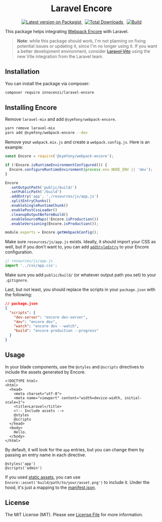 <p align="center">
  <h1 align="center">Laravel Encore</h1>
  <p align="center">
    <a href="https://packagist.org/packages/innocenzi/laravel-encore">
      <img alt="Latest version on Packagist" src="https://img.shields.io/packagist/v/innocenzi/laravel-encore.svg" />
    </a>
    &nbsp;
    <a href="https://packagist.org/packages/innocenzi/laravel-encore">
      <img alt="Total Downloads" src="https://img.shields.io/packagist/dt/innocenzi/laravel-encore.svg" />
    </a>
    &nbsp;
    <a href="https://github.com/innocenzi/laravel-encore/actions">
      <img alt="Build" src="https://github.com/innocenzi/laravel-encore/workflows/CI/badge.svg" />
    </a>
  </p>
</p>

This package helps integrating [Webpack Encore](https://symfony.com/doc/current/frontend/encore) with Laravel.

> **Note**: while this package should work, I'm not planning on fixing potential issues or updating it, since I'm no longer using it. If you want a better development environment, consider ~~[Laravel Vite](https://github.com/innocenzi/laravel-vite)~~ using the new Vite integration from the Laravel team.

## Installation

You can install the package via composer:

```bash
composer require innocenzi/laravel-encore
```

## Installing Encore

Remove `laravel-mix` and add `@symfony/webpack-encore`.

```bash
yarn remove laravel-mix
yarn add @symfony/webpack-encore --dev
```

Remove your `webpack.mix.js` and create a `webpack.config.js`. Here is an example:

<!-- prettier-ignore -->
```js
const Encore = require('@symfony/webpack-encore');

if (!Encore.isRuntimeEnvironmentConfigured()) {
  Encore.configureRuntimeEnvironment(process.env.NODE_ENV || 'dev');
}

Encore
  .setOutputPath('public/build/')
  .setPublicPath('/build')
  .addEntry('app', './resources/js/app.js')
  .splitEntryChunks()
  .enableSingleRuntimeChunk()
  .enablePostCssLoader()
  .cleanupOutputBeforeBuild()
  .enableSourceMaps(!Encore.isProduction())
  .enableVersioning(Encore.isProduction());

module.exports = Encore.getWebpackConfig();
```

Make sure `resources/js/app.js` exists. Ideally, it should import your CSS as well, but if you don't want to, you can add [`addStyleEntry`](https://symfony.com/doc/current/frontend/encore/simple-example.html#compiling-only-a-css-file) to your Encore configuration.

```js
// resources/js/app.js
import '../css/app.css';
```

Make sure you add `public/build/` (or whatever output path you set) to your `.gitignore`.

Last, but not least, you should replace the scripts in your `package.json` with the following:

```json
// package.json
{
  "scripts": {
    "dev-server": "encore dev-server",
    "dev": "encore dev",
    "watch": "encore dev --watch",
    "build": "encore production --progress"
  }
}
```

## Usage

In your blade components, use the `@styles` and `@scripts` directives to include the assets generated by Encore.

```blade
<!DOCTYPE html>
<html>
  <head>
    <meta charset="utf-8">
    <meta name="viewport" content="width=device-width, initial-scale=1">
    <title>Laravel</title>
    <!-- Include assets -->
    @styles
    @scripts
  </head>
  <body>
    Hello.
  </body>
</html>
```

By default, it will look for the `app` entries, but you can change them by passing an entry name in each directive.

```blade
@styles('app')
@scripts('admin')
```

If you used [static assets](https://symfony.com/doc/current/frontend/encore/copy-files.html), you can use `Encore::asset('build/path/to/your/asset.png')` to include it. Under the hood, it's just a mapping to the [manifest.json](https://symfony.com/doc/current/frontend/encore/versioning.html).

## License

The MIT License (MIT). Please see [License File](LICENSE.md) for more information.

